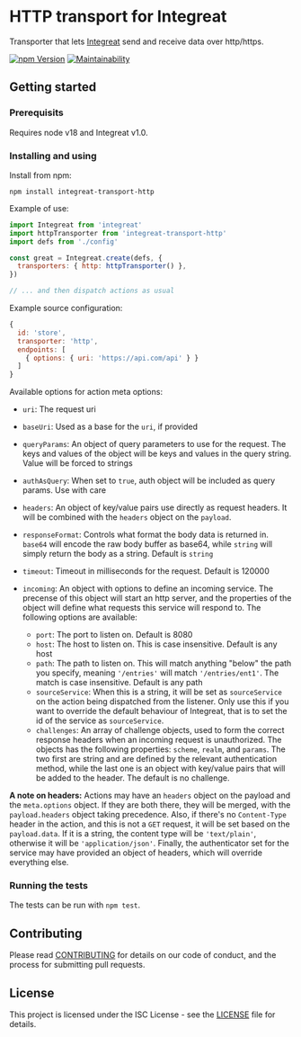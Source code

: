 # HTTP transport for Integreat

Transporter that lets
[Integreat](https://github.com/integreat-io/integreat) send and receive data
over http/https.

[![npm Version](https://img.shields.io/npm/v/integreat-transporter-http.svg)](https://www.npmjs.com/package/integreat-transporter-http)
[![Maintainability](https://api.codeclimate.com/v1/badges/6abe9cf4601fe08a18b8/maintainability)](https://codeclimate.com/github/integreat-io/integreat-transporter-http/maintainability)

## Getting started

### Prerequisits

Requires node v18 and Integreat v1.0.

### Installing and using

Install from npm:

```
npm install integreat-transport-http
```

Example of use:

```javascript
import Integreat from 'integreat'
import httpTransporter from 'integreat-transport-http'
import defs from './config'

const great = Integreat.create(defs, {
  transporters: { http: httpTransporter() },
})

// ... and then dispatch actions as usual
```

Example source configuration:

```javascript
{
  id: 'store',
  transporter: 'http',
  endpoints: [
    { options: { uri: 'https://api.com/api' } }
  ]
}
```

Available options for action meta options:

- `uri`: The request uri
- `baseUri`: Used as a base for the `uri`, if provided
- `queryParams`: An object of query parameters to use for the request. The
  keys and values of the object will be keys and values in the query string.
  Value will be forced to strings
- `authAsQuery`: When set to `true`, auth object will be included as query
  params. Use with care
- `headers`: An object of key/value pairs use directly as request headers. It
  will be combined with the `headers` object on the `payload`.
- `responseFormat`: Controls what format the body data is returned in. `base64`
  will encode the raw body buffer as base64, while `string` will simply return
  the body as a string. Default is `string`
- `timeout`: Timeout in milliseconds for the request. Default is 120000

- `incoming`: An object with options to define an incoming service. The precense
  of this object will start an http server, and the properties of the object
  will define what requests this service will respond to. The following options
  are available:
  - `port`: The port to listen on. Default is 8080
  - `host`: The host to listen on. This is case insensitive. Default is any host
  - `path`: The path to listen on. This will match anything "below" the path you
    specify, meaning `'/entries'` will match `'/entries/ent1'`. The match is
    case insensitive. Default is any path
  - `sourceService`: When this is a string, it will be set as `sourceService` on
    the action being dispatched from the listener. Only use this if you want to
    override the default behaviour of Integreat, that is to set the id of the
    service as `sourceService`.
  - `challenges`: An array of challenge objects, used to form the correct
    response headers when an incoming request is unauthorized. The objects has
    the following properties: `scheme`, `realm`, and `params`. The two first
    are string and are defined by the relevant authentication method, while
    the last one is an object with key/value pairs that will be added to the
    header. The default is no challenge.

**A note on headers:** Actions may have an `headers` object on the payload and
the `meta.options` object. If they are both there, they will be merged, with the
`payload.headers` object taking precedence. Also, if there's no `Content-Type`
header in the action, and this is not a `GET` request, it will be set based on
the `payload.data`. If it is a string, the content type will be `'text/plain'`,
otherwise it will be `'application/json'`. Finally, the authenticator set for
the service may have provided an object of headers, which will override
everything else.

### Running the tests

The tests can be run with `npm test`.

## Contributing

Please read
[CONTRIBUTING](https://github.com/integreat-io/integreat/blob/master/CONTRIBUTING.md)
for details on our code of conduct, and the process for submitting pull
requests.

## License

This project is licensed under the ISC License - see the
[LICENSE](https://github.com/integreat-io/integreat/blob/master/LICENSE)
file for details.
